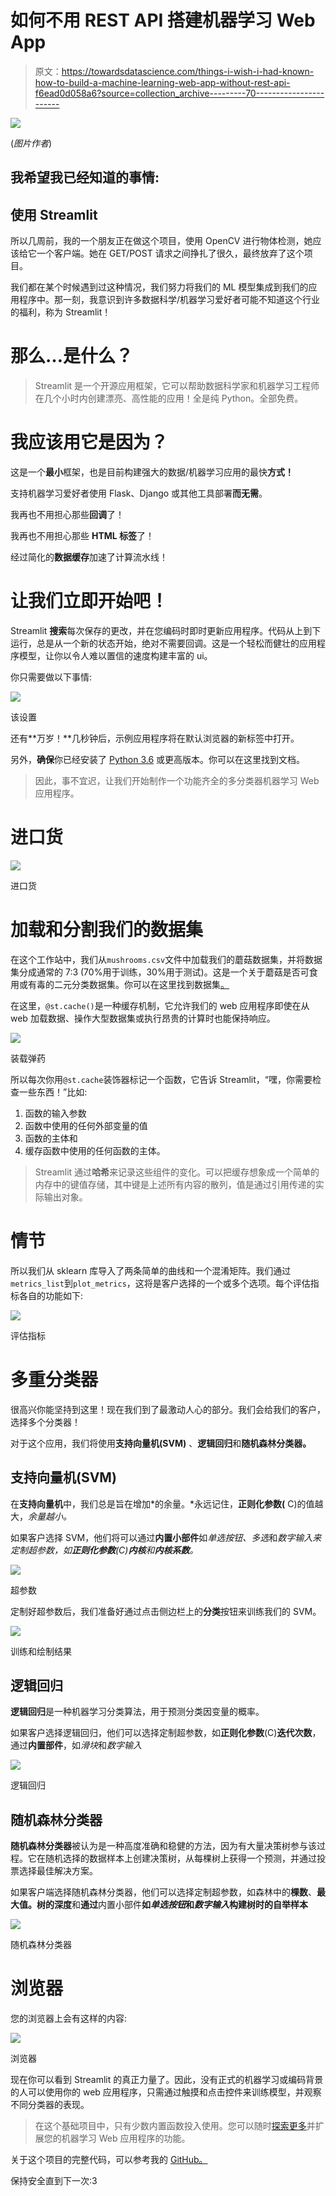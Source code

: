 # 如何不用 REST API 搭建机器学习 Web App

> 原文：<https://towardsdatascience.com/things-i-wish-i-had-known-how-to-build-a-machine-learning-web-app-without-rest-api-f6ead0d058a6?source=collection_archive---------70----------------------->

![](img/1968d60794870518f5d4d354956d8d27.png)

(*图片作者*)

## 我希望我已经知道的事情:

## 使用 Streamlit

所以几周前，我的一个朋友正在做这个项目，使用 OpenCV 进行物体检测，她应该给它一个客户端。她在 GET/POST 请求之间挣扎了很久，最终放弃了这个项目。

我们都在某个时候遇到过这种情况，我们努力将我们的 ML 模型集成到我们的应用程序中。那一刻，我意识到许多数据科学/机器学习爱好者可能不知道这个行业的福利，称为 Streamlit！

# 那么…是什么？

> Streamlit 是一个开源应用框架，它可以帮助数据科学家和机器学习工程师在几个小时内创建漂亮、高性能的应用！全是纯 Python。全部免费。

# 我应该用它是因为？

这是一个**最小**框架，也是目前构建强大的数据/机器学习应用的最快**方式！**

支持机器学习爱好者使用 Flask、Django 或其他工具部署**而无需**。

我再也不用担心那些**回调**了！

我再也不用担心那些 **HTML 标签**了！

经过简化的**数据缓存**加速了计算流水线！

# 让我们立即开始吧！

Streamlit **搜索**每次保存的更改，并在您编码时即时更新应用程序。代码从上到下运行，总是从一个新的状态开始，绝对不需要回调。这是一个轻松而健壮的应用程序模型，让你以令人难以置信的速度构建丰富的 ui。

你只需要做以下事情:

![](img/c879cb2d9500ce0177be2eddcae77e9f.png)

该设置

还有**万岁！**几秒钟后，示例应用程序将在默认浏览器的新标签中打开。

另外，**确保**你已经安装了 [Python 3.6](https://www.python.org/downloads/) 或更高版本。你可以在这里找到文档。

> 因此，事不宜迟，让我们开始制作一个功能齐全的多分类器机器学习 Web 应用程序。

# 进口货

![](img/d3216fb7529503697d1557e22273da71.png)

进口货

# 加载和分割我们的数据集

在这个工作站中，我们从`mushrooms.csv`文件中加载我们的蘑菇数据集，并将数据集分成通常的 7:3 (70%用于训练，30%用于测试)。这是一个关于蘑菇是否可食用或有毒的二元分类数据集。你可以在这里找到数据集[。](https://github.com/Digaari/Streamlit-ML-WebAPP)

在这里，`@st.cache()`是一种缓存机制，它允许我们的 web 应用程序即使在从 web 加载数据、操作大型数据集或执行昂贵的计算时也能保持响应。

![](img/bf3068fd464b4625832cdeab7a66a1db.png)

装载弹药

所以每次你用`@st.cache`装饰器标记一个函数，它告诉 Streamlit，“嘿，你需要检查一些东西！”比如:

1.  函数的输入参数
2.  函数中使用的任何外部变量的值
3.  函数的主体和
4.  缓存函数中使用的任何函数的主体。

> Streamlit 通过**哈希**来记录这些组件的变化。可以把缓存想象成一个简单的内存中的键值存储，其中键是上述所有内容的散列，值是通过引用传递的实际输出对象。

# 情节

所以我们从 sklearn 库导入了两条简单的曲线和一个混淆矩阵。我们通过`metrics_list`到`plot_metrics`，这将是客户选择的一个或多个选项。每个评估指标各自的功能如下:

![](img/c1c0dbd4e99e7efcf39cee00507f2dee.png)

评估指标

# 多重分类器

很高兴你能坚持到这里！现在我们到了最激动人心的部分。我们会给我们的客户，选择多个分类器！

对于这个应用，我们将使用**支持向量机(SVM)** 、**逻辑回归**和**随机森林分类器。**

## 支持向量机(SVM)

在**支持向量机**中，我们总是旨在增加*的余量。*永远记住，**正则化参数(** C)的值越大，*余量越小。*

如果客户选择 SVM，他们将可以通过**内置小部件**如*单选按钮、多选*和*数字输入来定制超参数，如**正则化参数**(C)**内核**和**内核系数**。*

![](img/dec1ba945f233f27214ff6535f7acb43.png)

超参数

定制好超参数后，我们准备好通过点击侧边栏上的**分类**按钮来训练我们的 SVM。

![](img/20faa14a8f32d22d7c78127a9159b5e9.png)

训练和绘制结果

## 逻辑回归

**逻辑回归**是一种机器学习分类算法，用于预测分类因变量的概率。

如果客户选择逻辑回归，他们可以选择定制超参数，如**正则化参数**(C)**迭代次数**，通过**内置部件**，如*滑块*和*数字输入*

![](img/cb704b573b2ce4b8cfab7f64a1e0ff2e.png)

逻辑回归

## 随机森林分类器

**随机森林分类器**被认为是一种高度准确和稳健的方法，因为有大量决策树参与该过程。它在随机选择的数据样本上创建决策树，从每棵树上获得一个预测，并通过投票选择最佳解决方案。

如果客户端选择随机森林分类器，他们可以选择定制超参数，如森林中的**棵数**、**最大值。树的深度**和**通过**内置小部件**如*单选按钮*和*数字输入*构建树时的自举样本**

![](img/3d3ce0c573ac972c70067ff1926dd9d0.png)

随机森林分类器

# 浏览器

您的浏览器上会有这样的内容:

![](img/58fffc8ceb34c50fc6ca909bc778ee68.png)

浏览器

现在你可以看到 Streamlit 的真正力量了。因此，没有正式的机器学习或编码背景的人可以使用你的 web 应用程序，只需通过触摸和点击控件来训练模型，并观察不同分类器的表现。

> 在这个基础项目中，只有少数内置函数投入使用。您可以随时[探索更多](https://docs.streamlit.io/)并扩展您的机器学习 Web 应用程序的功能。

关于这个项目的完整代码，可以参考我的 [GitHub。](https://github.com/Digaari/Streamlit-ML-WebAPP)

保持安全直到下一次:3